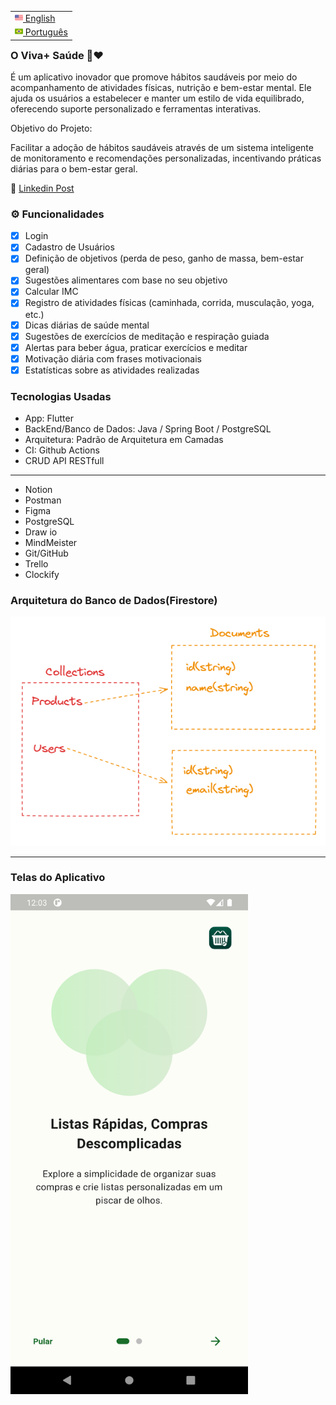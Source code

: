 <table align="right">
 <tr><td><a href="README.md"><img src="https://github.com/IagoAntunes/IagoAntunes/blob/master/images/us-flag.png" height="13"> English</a></td></tr>
 <tr><td><a href="README_pt.md"><img src="https://github.com/IagoAntunes/IagoAntunes/blob/master/images/br-flag.png" height="13"> Português</a></td></tr>
</table>

### O Viva+ Saúde :muscle::heart:

É um aplicativo inovador que promove hábitos saudáveis por meio do acompanhamento de atividades físicas, nutrição e bem-estar mental. Ele ajuda os usuários a estabelecer e manter um estilo de vida equilibrado, oferecendo suporte personalizado e ferramentas interativas.

Objetivo do Projeto:

Facilitar a adoção de hábitos saudáveis através de um sistema inteligente de monitoramento e recomendações personalizadas, incentivando práticas diárias para o bem-estar geral.

:large_blue_circle: [Linkedin Post]()

### ⚙️ Funcionalidades

- [x] Login
- [x] Cadastro de Usuários
- [x] Definição de objetivos (perda de peso, ganho de massa, bem-estar geral)
- [x] Sugestões alimentares com base no seu objetivo
- [X] Calcular IMC
- [X] Registro de atividades físicas (caminhada, corrida, musculação, yoga, etc.)
- [X] Dicas diárias de saúde mental
- [X] Sugestões de exercícios de meditação e respiração guiada
- [X] Alertas para beber água, praticar exercícios e meditar
- [X] Motivação diária com frases motivacionais
- [X] Estatísticas sobre as atividades realizadas

### Tecnologias Usadas

- App: Flutter
- BackEnd/Banco de Dados: Java / Spring Boot / PostgreSQL
- Arquitetura: Padrão de Arquitetura em Camadas
- CI: Github Actions
- CRUD API RESTfull
---
- Notion
- Postman
- Figma
- PostgreSQL
- Draw io
- MindMeister
- Git/GitHub
- Trello
- Clockify

### Arquitetura do Banco de Dados(Firestore)
[<img alt="Warpnet" src="https://github.com/IagoAntunes/CartCheck/blob/main/assets/architecture_firestore.png"/>](FirestoreArchitecture)

---

### Telas do Aplicativo
[<img  height="800px" width="380px" alt="Warpnet"  src="https://github.com/IagoAntunes/CartCheck/blob/main/assets/onboarding_1.png"/>](TelaLogin)
